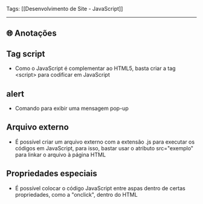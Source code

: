 
Tags: [[Desenvolvimento de Site - JavaScript]]

----

## 🌐 Anotações

## Tag script
- Como o JavaScript é complementar ao HTML5, basta criar a tag \<script> para codificar em JavaScript
## alert
- Comando para exibir uma mensagem pop-up
## Arquivo externo
- É possível criar um arquivo externo com a extensão .js para executar os códigos em JavaScript, para isso, bastar usar o atributo src="exemplo" para linkar o arquivo à página HTML
## Propriedades especiais
- É possível colocar o código JavaScript entre aspas dentro de certas propriedades, como a "onclick", dentro do HTML